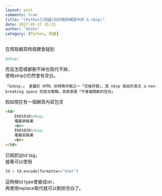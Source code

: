 ```yaml
---
layout: post
comments: true
title: "[Python][爬蟲]如何刪除網頁中的 & nbsp;"
date: 2017-05-17 15:23
author: "Shihs"
category: [Python, 爬蟲]
---
```



在爬取網頁時偶爾會碰到<br>

```html
&nbsp;
```

而且怎麼樣都刪不掉也取代不掉，<br>
使用strip()仍然會有空白。


```
「&nbsp;」 是屬於 HTML 的特殊符號之一「空格符號」，其 nbsp 取自於英文 a non-breaking space 的英文簡稱，其原意是「不會被間斷的空白」
```


假如現在有一個網頁內容包含

```html
<td>
	E601010&nbsp;
	電器承裝業
	<br>
	E601020&nbsp;
	電器安裝業
	<br>													
</td>
```

已經抓出td tag，<br>
接著可以使用

```python
td = td.encode(formatter="html")
```
這時候td type會變成str，<br>
再使用replace取代就可以刪除空白了。<br>




